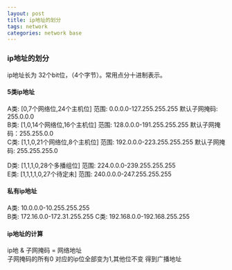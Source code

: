 ```yaml
---
layout: post
title: ip地址的划分
tags: network
categories: network base
---
```

### ip地址的划分
ip地址长为 32个bit位，（4个字节）。常用点分十进制表示。  

#### 5类ip地址

A类: [0,7个网络位,24个主机位]        范围: 0.0.0.0-127.255.255.255         默认子网掩码: 255.0.0.0  
B类: [1,0,14个网络位,16个主机位]     范围: 128.0.0.0-191.255.255.255       默认子网掩码：255.255.0.0  
C类: [1,1,0,21个网络位,8个主机位]    范围: 192.0.0.0-223.255.255.255       默认子网掩码: 255.255.255.0  

D类: [1,1,1,0,28个多播组位]         范围: 224.0.0.0-239.255.255.255  
E类: [1,1,1,1,0,27个待定未]         范围: 240.0.0.0-247.255.255.255

#### 私有ip地址  
A类: 10.0.0.0-10.255.255.255  
B类: 172.16.0.0-172.31.255.255
C类: 192.168.0.0-192.168.255.255


#### ip地址的计算

ip地 & 子网掩码  = 网络地址  
子网掩码的所有0 对应的ip位全部变为1,其他位不变 得到广播地址